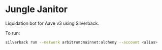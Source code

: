 # Jungle Janitor

Liquidation bot for Aave v3 using Silverback.

To run:

```bash
silverback run --network arbitrum:mainnet:alchemy --account <alias>
```
